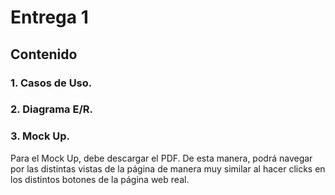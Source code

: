 # Entrega 1


## Contenido 


### 1. Casos de Uso.

### 2. Diagrama E/R.

### 3. Mock Up.
Para el Mock Up, debe descargar el PDF. De esta manera, podrá navegar por las distintas vistas de la página de manera muy similar al hacer clicks en los distintos botones de la página web real.


